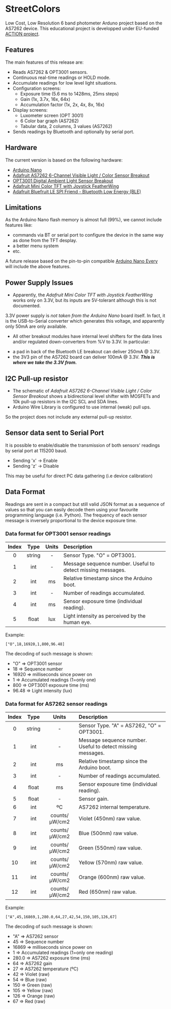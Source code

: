 # StreetColors

Low Cost, Low Resolution 6 band photometer Arduno project based on the AS7262 device.
This educational project is developped under EU-funded [ACTION project](https://actionproject.eu/).

## Features

The main features of this release are:
* Reads AS7262 & OPT3001 sensors.
* Continuous real-time readings or HOLD mode.
* Accumulate readings for low level light situations.
* Configuration screens:
	- Exposure time (5.6 ms to 1428ms, 25ms steps)
	- Gain (1x, 3.7x, 16x, 64x)
	- Accumulation factor (1x, 2x, 4x, 8x, 16x)
* Display screens:
	- Luxometer screen (OPT 3001)
	- 6 Color bar graph (AS7262)
	- Tabular data, 2 columns, 3 values (AS7262)
* Sends readings by Bluetooth and optionally by serial port.

## Hardware

The current version is based on the following hardware:
* [Arduino Nano](https://store.arduino.cc/arduino-nano)
* [Adafruit AS7262 6-Channel Visible Light / Color Sensor Breakout](https://www.adafruit.com/product/3779)
* [OPT3001 Digital Ambient Light Sensor Breakout](https://www.tindie.com/products/closedcube/opt3001-digital-ambient-light-sensor-breakout/)
* [Adafruit Mini Color TFT with Joystick FeatherWing](https://www.adafruit.com/product/3321)
* [Adafruit Bluefruit LE SPI Friend - Bluetooth Low Energy (BLE)](https://www.adafruit.com/product/2633)

## Limitations

As the Arduino Nano flash memory is almost full (99%), we cannot include features like:

* commands via BT or serial port to configure the device in the same way as done from the TFT desplay.
* a better menu system
* etc.

A future release based on the pin-to-pin compatible [Arduino Nano Every](https://store.arduino.cc/nano-every) will include the above features.

## Power Supply Issues

* Apparently, the *Adafruit Mini Color TFT with Joystick FeatherWing* works only on 3.3V, but its inputs are 5V-tolerant although this is not documented.

3.3V power supply is *not taken from the Arduino Nano* board itself. In fact, it is the USB-to-Serial converter which generates this voltage, and apparently only 50mA are only available.

* All other breakout modules have internal level shifters for the data lines and/or regulated down-converters from %V to 3.3V. In particular:
- a pad in back of the Bluetooth LE breakout can deliver 250mA @ 3.3V.
- the 3V3 pin of the AS7262 board can deliver 100mA @ 3.3V. ***This is where we take the 3.3V from.***

## I2C Pull-up resistor

* The schematic of *Adafruit AS7262 6-Channel Visible Light / Color Sensor Breakout* shows a bidirectional level shifter with MOSFETs and 10k pull-up resistors in the I2C SCL and SDA lines. 
* Arduino Wire Library is configured to use internal (weak) pull ups.

So the project does not include any external pull-up resistor.

## Sensor data sent to Serial Port

It is possible to enable/disable the transmission of both sensors' readings by serial port at 115200 baud.
* Sending 'x' -> Enable
* Sending 'z' -> Disable

This may be useful for direct PC data gathering (i.e device calibration)

## Data Format

Readings are sent in a compact but still valid JSON format as a sequence of values so that you can easily decode them using your favourite programming language (i.e. Python). The frequency of each sensor message is inversely proportional to the device exposure time. 

### Data format for OPT3001 sensor readings

| Index |  Type  | Units | Description                                                 |
|:-----:|:------:|:-----:|:------------------------------------------------------------|
| 0     | string |   -   | Sensor Type. "O" = OPT3001.                                 |
| 1     | int    |   -   | Message sequence number. Useful to detect missing messages. |
| 2     | int    |   ms  | Relative timestamp since the Arduino boot.                  |
| 3     | int    |   -   | Number of readings accumulated.                             |
| 4     | int    |   ms  | Sensor exposure time (individual reading).                  | 
| 5     | float  |   lux | Light intensity as perceived by the human eye.              |

Example:
```
["O",18,16920,1,800,96.48]
```
The decoding of such message is shown:

* "O" => OPT3001 sensor
* 18 => Sequence number
* 16920 => milliseconds since power on
* 1 => Accumulated readings (1=only one)
* 800 => OPT3001 exposure time (ms)
* 96.48 => Light intensity (lux)


### Data format for AS7262 sensor readings


| Index |  Type  | Units | Description                                  |
|:-----:|:------:|:-----:|:---------------------------------------------|
| 0     | string |   -   | Sensor Type. "A" = AS7262, "O" = OPT3001. |
| 1     | int    |   -   | Message sequence number. Useful to detect missing messages. |
| 2     | int    |   ms  | Relative timestamp since the Arduino boot. |
| 3     | int    |   -   | Number of readings accumulated. |
| 4     | float  |   ms  | Sensor exposure time (individual reading). | 
| 5     | float  |   -   | Sensor gain. |
| 6     | int    |  ºC   | AS7262 internal temperature. |
| 7     | int    | counts/μW/cm2 | Violet (450nm) raw value. |
| 8     | int    | counts/μW/cm2 | Blue (500nm) raw value. |
| 9     | int    | counts/μW/cm2 | Green (550nm) raw value. |
| 10    | int    | counts/μW/cm2 | Yellow (570nm) raw value. |
| 11    | int    | counts/μW/cm2 | Orange (600nm) raw value. |
| 12    | int    | counts/μW/cm2 | Red (650nm) raw value. |


Example:
```
["A",45,16869,1,280.0,64,27,42,54,150,105,126,67]
```
The decoding of such message is shown:

* "A"   => AS7262 sensor
* 45    => Sequence number
* 16869 => milliseconds since power on
* 1     => Accumulated readings (1=only one reading)
* 280.0 => AS7262 exposure time (ms)
* 64    => AS7262 gain
* 27    => AS7262 temperature (ºC)
* 42    => Violet (raw) 
* 54    => Blue (raw)
* 150   => Green (raw)
* 105   => Yellow (raw)
* 126   => Orange (raw)
* 67    => Red (raw)

